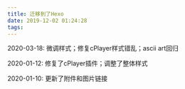 ```yaml
---
title: 迁移到了Hexo
date: 2019-12-02 01:24:28
tags:
---
```


2020-03-18:
微调样式；修复cPlayer样式错乱；ascii art回归

2020-01-12:
修复了cPlayer插件；调整了整体样式

2020-01-10:
更新了附件和图片链接